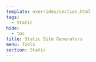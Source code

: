 ```yaml
---
template: overrides/section.html
tags:
  - Static
hide:
  - toc
title: Static Site Generators
menu: Tools
section: Static
---
```

